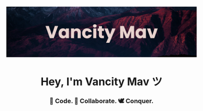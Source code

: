 ![Header](./banner_updated.png)
<h1 align="center">Hey, I'm Vancity Mav ツ</h1>
<h3 align="center">📝 Code. 🤝 Collaborate. 🕊️ Conquer.</h3>

<p align="left">
</p>

